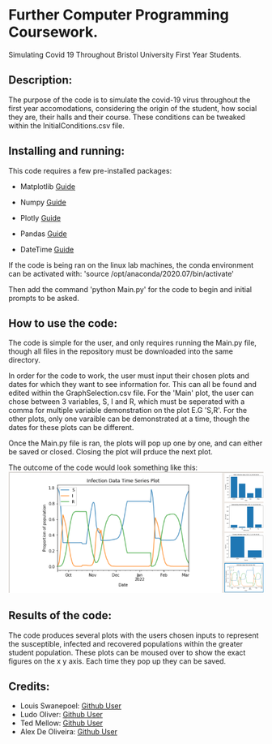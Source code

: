 # Further Computer Programming Coursework.

Simulating Covid 19 Throughout Bristol University First Year Students.

## Description:

The purpose of the code is to simulate the covid-19 virus throughout the first year accomodations, considering the origin of the student, how social they are, their halls and their course. These conditions can be tweaked within the InitialConditions.csv file. 

## Installing and running:

This code requires a few pre-installed packages: 

* Matplotlib [Guide](https://matplotlib.org/stable/users/installing/index.html)

* Numpy [Guide](https://numpy.org/install/)

* Plotly [Guide](https://plotly.com/python/getting-started/)

* Pandas [Guide](https://pandas.pydata.org/docs/getting_started/install.html)

* DateTime [Guide](https://pypi.org/project/DateTime/)

If the code is being ran on the linux lab machines, the conda environment can be activated with:
'source /opt/anaconda/2020.07/bin/activate'

Then add the command 'python Main.py' for the code to begin and initial prompts to be asked.
## How to use the code:

The code is simple for the user, and only requires running the Main.py file, though all files in the repository must be downloaded into the same directory.

In order for the code to work, the user must input their chosen plots and dates for which they want to see information for. This can all be found and edited within the GraphSelection.csv file. For the 'Main' plot, the user can chose between 3 variables, S, I and R, which must be seperated with a comma for multiple variable demonstration on the plot E.G 'S,R'. For the other plots, only one varaible can be demonstrated at a time, though the dates for these plots can be different. 

Once the Main.py file is ran, the plots will pop up one by one, and can either be saved or closed. Closing the plot will prduce the next plot. 

The outcome of the code would look something like this: ![Image](https://github.com/louis-swanepoel/FCP/blob/main/Example%20Screenshot.png)

## Results of the code: 

The code produces several plots with the users chosen inputs to represent the susceptible, infected and recovered populations within the greater student population. These plots can be moused over to show the exact figures on the x y axis. Each time they pop up they can be saved.
## Credits:

- Louis Swanepoel: [Github User](https://github.com/louis-swanepoel)
- Ludo Oliver: [Github User](https://github.com/xd21736)
- Ted Mellow: [Github User](https://github.com/Ted-Mellow)
- Alex De Oliveira: [Github User](https://github.com/AlexDE6)
